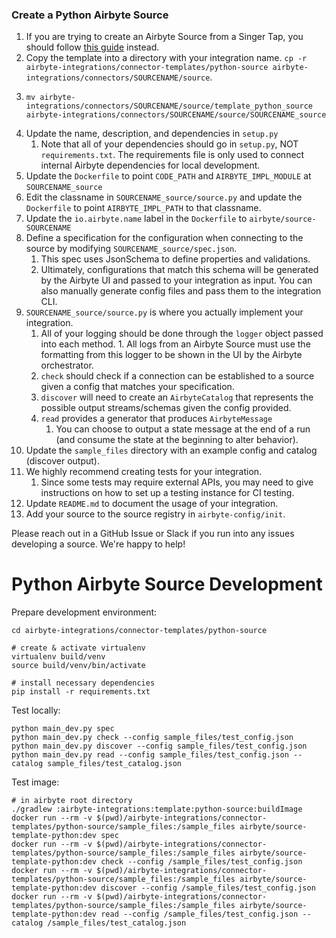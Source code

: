### Create a Python Airbyte Source
1. If you are trying to create an Airbyte Source from a Singer Tap, you should follow [this guide](https://github.com/airbytehq/airbyte/blob/master/airbyte-integrations/connector-templates/singer-source/README.md) instead.
1. Copy the template into a directory with your integration name. `cp -r airbyte-integrations/connector-templates/python-source airbyte-integrations/connectors/SOURCENAME/source`.
1. ```
   mv airbyte-integrations/connectors/SOURCENAME/source/template_python_source airbyte-integrations/connectors/SOURCENAME/source/SOURCENAME_source
   ``` 
1. Update the name, description, and dependencies in `setup.py`
    1. Note that all of your dependencies should go in `setup.py`, NOT `requirements.txt`. The requirements file is only used to connect internal Airbyte dependencies for local development. 
1. Update the `Dockerfile` to point `CODE_PATH` and `AIRBYTE_IMPL_MODULE` at `SOURCENAME_source`
1. Edit the classname in `SOURCENAME_source/source.py` and update the `Dockerfile` to point `AIRBYTE_IMPL_PATH` to that classname.
1. Update the `io.airbyte.name` label in the `Dockerfile` to `airbyte/source-SOURCENAME`
1. Define a specification for the configuration when connecting to the source by modifying `SOURCENAME_source/spec.json`.
    1. This spec uses JsonSchema to define properties and validations.
    1. Ultimately, configurations that match this schema will be generated by the Airbyte UI and passed to your integration as input. You can also manually generate config files and pass them to the integration CLI.
1. `SOURCENAME_source/source.py` is where you actually implement your integration.
    1. All of your logging should be done through the `logger` object passed into each method.
           1. All logs from an Airbyte Source must use the formatting from this logger to be shown in the UI by the Airbyte orchestrator.
    1. `check` should check if a connection can be established to a source given a config that matches your specification.
    1. `discover` will need to create an `AirbyteCatalog` that represents the possible output streams/schemas given the config provided.
    1. `read` provides a generator that produces `AirbyteMessage`
        1. You can choose to output a state message at the end of a run (and consume the state at the beginning to alter behavior).
1. Update the `sample_files` directory with an example config and catalog (discover output).
1. We highly recommend creating tests for your integration. 
    1. Since some tests may require external APIs, you may need to give instructions on how to set up a testing instance for CI testing.
1. Update `README.md` to document the usage of your integration. 
1. Add your source to the source registry in `airbyte-config/init`.

Please reach out in a GitHub Issue or Slack if you run into any issues developing a source. We're happy to help!

# Python Airbyte Source Development

Prepare development environment:
```
cd airbyte-integrations/connector-templates/python-source

# create & activate virtualenv
virtualenv build/venv
source build/venv/bin/activate

# install necessary dependencies
pip install -r requirements.txt
```

Test locally:
```
python main_dev.py spec
python main_dev.py check --config sample_files/test_config.json
python main_dev.py discover --config sample_files/test_config.json
python main_dev.py read --config sample_files/test_config.json --catalog sample_files/test_catalog.json
```

Test image:
```
# in airbyte root directory
./gradlew :airbyte-integrations:template:python-source:buildImage
docker run --rm -v $(pwd)/airbyte-integrations/connector-templates/python-source/sample_files:/sample_files airbyte/source-template-python:dev spec
docker run --rm -v $(pwd)/airbyte-integrations/connector-templates/python-source/sample_files:/sample_files airbyte/source-template-python:dev check --config /sample_files/test_config.json
docker run --rm -v $(pwd)/airbyte-integrations/connector-templates/python-source/sample_files:/sample_files airbyte/source-template-python:dev discover --config /sample_files/test_config.json
docker run --rm -v $(pwd)/airbyte-integrations/connector-templates/python-source/sample_files:/sample_files airbyte/source-template-python:dev read --config /sample_files/test_config.json --catalog /sample_files/test_catalog.json
```
